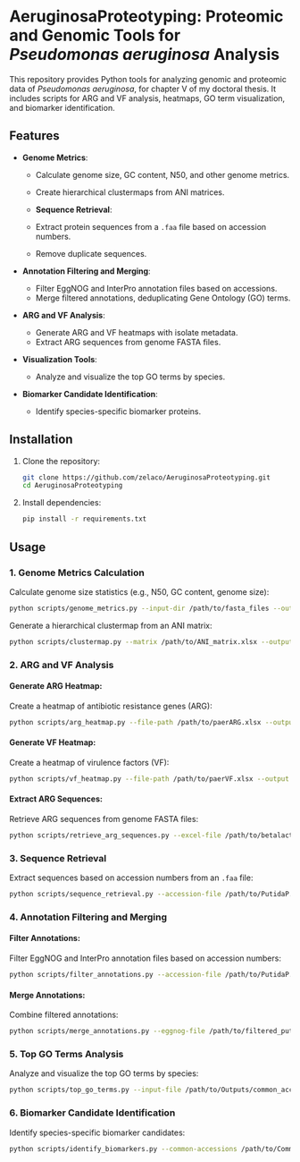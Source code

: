 # AeruginosaProteotyping: Proteomic and Genomic Tools for *Pseudomonas aeruginosa* Analysis

This repository provides Python tools for analyzing genomic and proteomic data of *Pseudomonas aeruginosa*, for chapter V of my doctoral thesis. It includes scripts for ARG and VF analysis, heatmaps, GO term visualization, and biomarker identification.

## Features
- **Genome Metrics**:
  - Calculate genome size, GC content, N50, and other genome metrics.
  - Create hierarchical clustermaps from ANI matrices.

  - **Sequence Retrieval**:
  - Extract protein sequences from a `.faa` file based on accession numbers.
  - Remove duplicate sequences.

- **Annotation Filtering and Merging**:
  - Filter EggNOG and InterPro annotation files based on accessions.
  - Merge filtered annotations, deduplicating Gene Ontology (GO) terms.

- **ARG and VF Analysis**:
  - Generate ARG and VF heatmaps with isolate metadata.
  - Extract ARG sequences from genome FASTA files.

- **Visualization Tools**:
  - Analyze and visualize the top GO terms by species.

- **Biomarker Candidate Identification**:
  - Identify species-specific biomarker proteins.

## Installation
1. Clone the repository:
   ```bash
   git clone https://github.com/zelaco/AeruginosaProteotyping.git
   cd AeruginosaProteotyping
   ```

2. Install dependencies:
   ```bash
   pip install -r requirements.txt
   ```

## Usage

### 1. Genome Metrics Calculation
Calculate genome size statistics (e.g., N50, GC content, genome size):
```bash
python scripts/genome_metrics.py --input-dir /path/to/fasta_files --output-file /path/to/genome_stats.csv
```

Generate a hierarchical clustermap from an ANI matrix:
```bash
python scripts/clustermap.py --matrix /path/to/ANI_matrix.xlsx --output /path/to/clustermap.png
```

### 2. ARG and VF Analysis
#### Generate ARG Heatmap:
Create a heatmap of antibiotic resistance genes (ARG):
```bash
python scripts/arg_heatmap.py --file-path /path/to/paerARG.xlsx --output /path/to/HeatmapARG.png
```

#### Generate VF Heatmap:
Create a heatmap of virulence factors (VF):
```bash
python scripts/vf_heatmap.py --file-path /path/to/paerVF.xlsx --output /path/to/HeatmapVF.png
```

#### Extract ARG Sequences:
Retrieve ARG sequences from genome FASTA files:
```bash
python scripts/retrieve_arg_sequences.py --excel-file /path/to/betalactamases.xlsx --fasta-dir /path/to/Genomes/ --output-nucleotide /path/to/nucleotide_sequences.fasta --output-protein /path/to/protein_sequences.fasta
```

### 3. Sequence Retrieval
Extract sequences based on accession numbers from an `.faa` file:
```bash
python scripts/sequence_retrieval.py --accession-file /path/to/PutidaP.xlsx --proteome-file /path/to/PputidaProteome.faa --output-file /path/to/unique_proteotyping_sequences.faa
```

### 4. Annotation Filtering and Merging
#### Filter Annotations:
Filter EggNOG and InterPro annotation files based on accession numbers:
```bash
python scripts/filter_annotations.py --accession-file /path/to/PutidaP.xlsx --eggnog-file /path/to/putida_eggnog.xlsx --interpro-file /path/to/putida_interpro.xlsx --eggnog-output /path/to/filtered_putida_eggnog.xlsx --interpro-output /path/to/filtered_putida_interpro.xlsx
```

#### Merge Annotations:
Combine filtered annotations:
```bash
python scripts/merge_annotations.py --eggnog-file /path/to/filtered_putida_eggnog.xlsx --interpro-file /path/to/filtered_putida_interpro.xlsx --output-file /path/to/merged_putida_annotations.xlsx
```
### 5. Top GO Terms Analysis
Analyze and visualize the top GO terms by species:
```bash
python scripts/top_go_terms.py --input-file /path/to/Outputs/common_accessions_annotations.xlsx --output /path/to/GOAer.png
```

### 6. Biomarker Candidate Identification
Identify species-specific biomarker candidates:
```bash
python scripts/identify_biomarkers.py --common-accessions /path/to/Common_Protein_Accessions.csv --annotations /path/to/Data/merged_aer_annotations.xlsx --output-file /path/to/Outputs/common_accessions_annotations.xlsx
```

